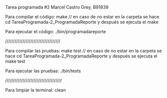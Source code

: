 Tarea programada #2
Marcel Castro Grey, B91839

Para compilar el código:
make  // en caso de no estar en la carpeta se hace cd TareaProgramada-2_ProgramadaReporte y después se ejecuta  el make

Para ejecutar el código:
./bin/programadareporte

///////////////////////////////////

Para compilar las pruebas:
make test  // en caso de no estar en la carpeta se hace cd TareaProgramada-2_ProgramadaReporte y después se ejecuta  el make test

Para ejecutar las pruebas:
./bin/tests

////////////////////////////////////

Para limpiar la terminal:
clean
